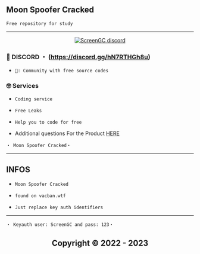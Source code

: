 ## Moon Spoofer Cracked
 ```sh-session
Free repository for study
 ``` 
 
 
***
  <p align="center">
    <a href="https://discord.com/users/422428445499195396">
        <img title="ScreenGC Discord" alt="ScreenGC discord" src="https://discord.c99.nl/widget/theme-2/422428445499195396.png"/>
    </a>
</p>
 
</p>
 
### 💬 DISCORD ・ (https://discord.gg/hN7RTHGh8u) 

* ` 📌: Community with free source codes ` 

### 🤓 Services 

* ` Coding service `

* ` Free Leaks `

* ` Help you to code for free `

- Additional questions For the Product [HERE](https://github.com/ScreenGC/screengc)


 ```sh-session
・ Moon Spoofer Cracked・ 
```                
***


## INFOS

* ` Moon Spoofer Cracked `

* ` found on vacban.wtf `

* ` Just replace key auth identifiers `


***


 ```sh-session
・ Keyauth user: ScreenGC and pass: 123・ 
```      

<h2 align="center"> Copyright © 2022 - 2023
